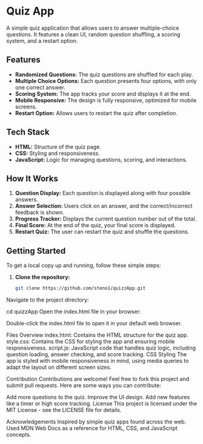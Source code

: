# Quiz App

A simple quiz application that allows users to answer multiple-choice questions. It features a clean UI, random question shuffling, a scoring system, and a restart option.

## Features

- **Randomized Questions:** The quiz questions are shuffled for each play.
- **Multiple Choice Options:** Each question presents four options, with only one correct answer.
- **Scoring System:** The app tracks your score and displays it at the end.
- **Mobile Responsive:** The design is fully responsive, optimized for mobile screens.
- **Restart Option:** Allows users to restart the quiz after completion.

## Tech Stack

- **HTML:** Structure of the quiz page.
- **CSS:** Styling and responsiveness.
- **JavaScript:** Logic for managing questions, scoring, and interactions.

## How It Works

1. **Question Display:** Each question is displayed along with four possible answers.
2. **Answer Selection:** Users click on an answer, and the correct/incorrect feedback is shown.
3. **Progress Tracker:** Displays the current question number out of the total.
4. **Final Score:** At the end of the quiz, your final score is displayed.
5. **Restart Quiz:** The user can restart the quiz and shuffle the questions.


## Getting Started

To get a local copy up and running, follow these simple steps:

1. **Clone the repository:**

   ```bash
   git clone https://github.com/steno1/quizzApp.git

   
Navigate to the project directory:

cd quizzApp
Open the index.html file in your browser:

Double-click the index.html file to open it in your default web browser.

Files Overview
index.html: Contains the HTML structure for the quiz app.
style.css: Contains the CSS for styling the app and ensuring mobile responsiveness.
script.js: JavaScript code that handles quiz logic, including question loading, answer checking, and score tracking.
CSS Styling
The app is styled with mobile responsiveness in mind, using media queries to adapt the layout on different screen sizes.

Contribution
Contributions are welcome! Feel free to fork this project and submit pull requests. Here are some ways you can contribute:

Add more questions to the quiz.
Improve the UI design.
Add new features like a timer or high score tracking.
License
This project is licensed under the MIT License - see the LICENSE file for details.

Acknowledgements
Inspired by simple quiz apps found across the web.
Used MDN Web Docs as a reference for HTML, CSS, and JavaScript concepts.

